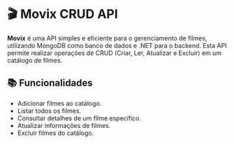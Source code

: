# 🎬 Movix CRUD API

**Movix** é uma API simples e eficiente para o gerenciamento de filmes, utilizando MongoDB como banco de dados e .NET para o backend. Esta API permite realizar operações de CRUD (Criar, Ler, Atualizar e Excluir) em um catálogo de filmes.

## 📚 Funcionalidades

- Adicionar filmes ao catálogo.
- Listar todos os filmes.
- Consultar detalhes de um filme específico.
- Atualizar informações de filmes.
- Excluir filmes do catálogo.

